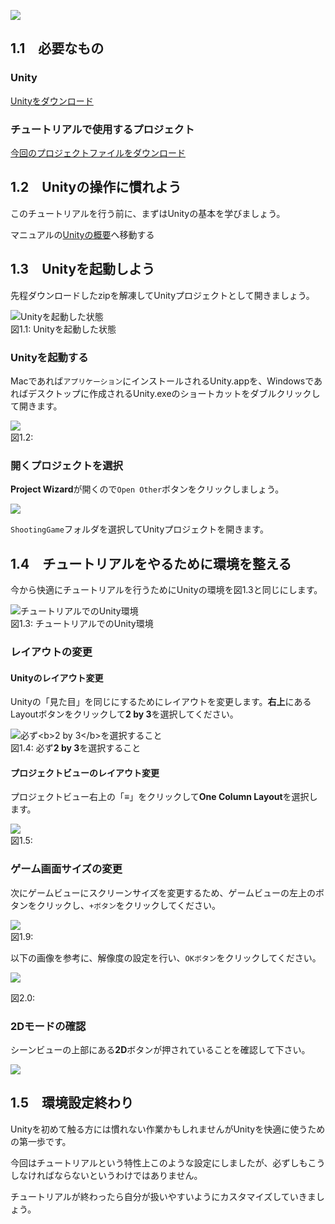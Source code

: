 

![](https://unity3d.com-jp-learn-tutorials.s3.amazonaws.com/2d-shooting-game/images/intro/imageboard_rgh.jpg)



1.1　必要なもの
--------------------------------------

### Unity

[Unityをダウンロード](http://japan.unity3d.com/unity/download/)

### チュートリアルで使用するプロジェクト

[今回のプロジェクトファイルをダウンロード](https://github.com/unity3d-jp-tutorials/2d-shooting-game/archive/master.zip)

1.2　Unityの操作に慣れよう
-------------------------------------------------

このチュートリアルを行う前に、まずはUnityの基本を学びましょう。

マニュアルの[Unityの概要](http://docs.unity3d.com/ja/current/Manual/LearningtheInterface.html)へ移動する

1.3　Unityを起動しよう
---------------------------------------------

先程ダウンロードしたzipを解凍してUnityプロジェクトとして開きましょう。



![Unityを起動した状態](https://unity3d.com-jp-learn-tutorials.s3.amazonaws.com/2d-shooting-game/images/intro/open_unity.png)
<br/>図1.1: Unityを起動した状態



### Unityを起動する

Macであれば`アプリケーション`にインストールされるUnity.appを、Windowsであればデスクトップに作成されるUnity.exeのショートカットをダブルクリックして開きます。



![](https://unity3d.com-jp-learn-tutorials.s3.amazonaws.com/2d-shooting-game/images/intro/finder.png)
<br/>図1.2:



### 開くプロジェクトを選択

**Project
Wizard**が開くので`Open Other`ボタンをクリックしましょう。



![](https://unity3d.com-jp-learn-tutorials.s3.amazonaws.com/2d-shooting-game/images/intro/open_other.png)



`ShootingGame`フォルダを選択してUnityプロジェクトを開きます。

1.4　チュートリアルをやるために環境を整える
------------------------------------------------------------------

今から快適にチュートリアルを行うためにUnityの環境を図1.3と同じにします。



![チュートリアルでのUnity環境](https://unity3d.com-jp-learn-tutorials.s3.amazonaws.com/2d-shooting-game/images/intro/setup_unity.png)
<br/>図1.3: チュートリアルでのUnity環境



### レイアウトの変更

#### Unityのレイアウト変更

Unityの「見た目」を同じにするためにレイアウトを変更します。**右上**にあるLayoutボタンをクリックして**2
by 3**を選択してください。



![必ず\<b\>2 by 3\</b\>を選択すること](https://unity3d.com-jp-learn-tutorials.s3.amazonaws.com/2d-shooting-game/images/intro/change_layout.png)
<br/>図1.4: 必ず**2 by 3**を選択すること



#### プロジェクトビューのレイアウト変更

プロジェクトビュー右上の「**≡**」をクリックして**One Column
Layout**を選択します。



![](https://unity3d.com-jp-learn-tutorials.s3.amazonaws.com/2d-shooting-game/images/intro/change_column_layout.png)
<br/>図1.5:

### ゲーム画面サイズの変更

次にゲームビューにスクリーンサイズを変更するため、ゲームビューの左上のボタンをクリックし、`+ボタン`をクリックしてください。

![](https://unity3d.com-jp-learn-tutorials.s3.amazonaws.com/2d-shooting-game/images/intro/selected_screen_size.png)
<br/>
図1.9:

以下の画像を参考に、解像度の設定を行い、`OKボタン`をクリックしてください。

![](https://unity3d.com-jp-learn-tutorials.s3.amazonaws.com/2d-shooting-game/images/intro/selected_screen_size2.png)
<br/>

図2.0:

### 2Dモードの確認

シーンビューの上部にある**2D**ボタンが押されていることを確認して下さい。



![](https://unity3d.com-jp-learn-tutorials.s3.amazonaws.com/2d-shooting-game/images/intro/2D_mode.png)



1.5　環境設定終わり
------------------------------------------

Unityを初めて触る方には慣れない作業かもしれませんがUnityを快適に使うための第一歩です。

今回はチュートリアルという特性上このような設定にしましたが、必ずしもこうしなければならないというわけではありません。

チュートリアルが終わったら自分が扱いやすいようにカスタマイズしていきましょう。
